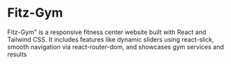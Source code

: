# Fitz-Gym
Fitz-Gym" is a responsive fitness center website built with React and Tailwind CSS. It includes features like dynamic sliders using react-slick, smooth navigation via react-router-dom, and showcases gym services and results
